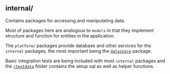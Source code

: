## internal/

Contains packages for accessing and manipulating data.

Most of packages here are analogous to `models` in that they implement
structure and function for entities in the application.

The `platform/` packages provide database and other services for the
`internal` packages, the most important being the
[`datastore`](/internal/platform/datastore) package.

Basic integration tests are being included with most `internal` packages
 and the [`/testdata`](/testdata) folder contains the setup
 sql as well as helper functions.










 
 